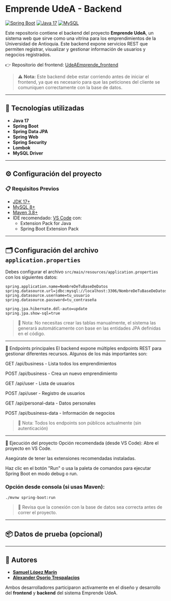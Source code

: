 # Emprende UdeA - Backend

[![Spring Boot](https://img.shields.io/badge/Spring_Boot-6DB33F?style=for-the-badge&logo=spring&logoColor=white)](https://spring.io/projects/spring-boot)
[![Java 17](https://img.shields.io/badge/Java-17-007396?style=for-the-badge&logo=openjdk&logoColor=white)](https://openjdk.org/projects/jdk/17/)
[![MySQL](https://img.shields.io/badge/MySQL-4479A1?style=for-the-badge&logo=mysql&logoColor=white)](https://www.mysql.com/)

Este repositorio contiene el backend del proyecto **Emprende UdeA**, un sistema web que sirve como una vitrina para los emprendimientos de la Universidad de Antioquia. Este backend expone servicios REST que permiten registrar, visualizar y gestionar información de usuarios y negocios registrados.

👉 Repositorio del frontend: [UdeAEmprende_frontend](https://github.com/SamKarsa/UdeAEmprende_frontend)

> ⚠️ **Nota:** Este backend debe estar corriendo antes de iniciar el frontend, ya que es necesario para que las peticiones del cliente se comuniquen correctamente con la base de datos.

---

## 🧰 Tecnologías utilizadas

- **Java 17**
- **Spring Boot**
- **Spring Data JPA**
- **Spring Web**
- **Spring Security**
- **Lombok**
- **MySQL Driver**

---

## ⚙️ Configuración del proyecto

### 📋 Requisitos Previos

- [JDK 17+](https://adoptium.net/)
- [MySQL 8+](https://dev.mysql.com/downloads/)
- [Maven 3.8+](https://maven.apache.org/)
- IDE recomendado: [VS Code](https://code.visualstudio.com/) con:
  - Extension Pack for Java
  - Spring Boot Extension Pack

---

## 🗂 Configuración del archivo `application.properties`

Debes configurar el archivo `src/main/resources/application.properties` con los siguientes datos:

```properties
spring.application.name=NombreDeTuBaseDeDatos
spring.datasource.url=jdbc:mysql://localhost:3306/NombreDeTuBaseDeDatos
spring.datasource.username=tu_usuario
spring.datasource.password=tu_contraseña

spring.jpa.hibernate.ddl-auto=update
spring.jpa.show-sql=true
```

> 📝 Nota: No necesitas crear las tablas manualmente, el sistema las generará automáticamente con base en las entidades JPA definidas en el código.

---

🔁 Endpoints principales
El backend expone múltiples endpoints REST para gestionar diferentes recursos. Algunos de los más importantes son:

GET /api/business - Lista todos los emprendimientos

POST /api/business - Crea un nuevo emprendimiento

GET /api/user - Lista de usuarios

POST /api/user - Registro de usuarios

GET /api/personal-data - Datos personales

POST /api/business-data - Información de negocios

> 📌 Nota: Todos los endpoints son públicos actualmente (sin autenticación)
---

🚀 Ejecución del proyecto
Opción recomendada (desde VS Code):
Abre el proyecto en VS Code.

Asegúrate de tener las extensiones recomendadas instaladas.

Haz clic en el botón "Run" o usa la paleta de comandos para ejecutar Spring Boot en modo debug o run.

### Opción desde consola (si usas Maven):

```bash
./mvnw spring-boot:run
```

> 🧪 Revisa que la conexión con la base de datos sea correcta antes de correr el proyecto.

---

## 📦 Datos de prueba (opcional)


---

## 👥 Autores

- [**Samuel López Marín**](https://github.com/SamKarsa)  
- [**Alexander Osorio Trespalacios**](https://github.com/AlexOsorio756)  

Ambos desarrolladores participaron activamente en el diseño y desarrollo del **frontend** y **backend** del sistema Emprende UdeA.

